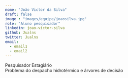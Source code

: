 ```yaml
---
nome: "João Victor da Silva"
draft: false
image : "images/equipe/joaosilva.jpg"
role: "Aluno pesquisador"
linkedin: joao-victor-silva
github: Jualns
twitter: Jualns
email:
  - email1
  - email2
---
```

Pesquisador Estagiário <br> Problema do despacho hidrotérmico e árvores de decisão


